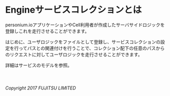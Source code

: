 # Engineサービスコレクションとは
personium.ioアプリケーションやCell利用者が作成したサーバサイドロジックを登録しこれを走行させることができます。  

はじめに、ユーザロジックをファイルとして登録し、サービスコレクションの設定を行ってパスとの関連付けを行うことで、コレクション配下の任意のパスからのリクエストに対してユーザロジックを走行させることができます。

詳細はサービスのモデルを参照。
<br>
<br>
<br>
###### Copyright 2017    FUJITSU LIMITED

